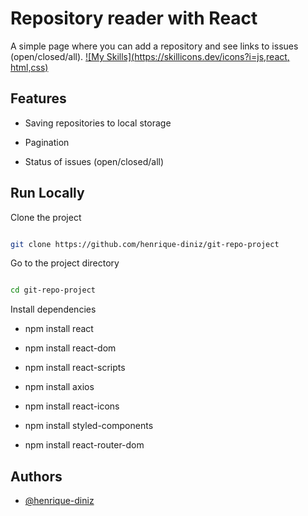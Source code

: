 # Repository reader with React

A simple page where you can add a repository and see links to issues (open/closed/all).
[![My Skills](https://skillicons.dev/icons?i=js,react, html,css)](https://skillicons.dev)

## Features

- Saving repositories to local storage

- Pagination

- Status of issues (open/closed/all)

## Run Locally

Clone the project

```bash

git clone https://github.com/henrique-diniz/git-repo-project

```

Go to the project directory

```bash

cd git-repo-project

```

Install dependencies

- npm install react

- npm install react-dom

- npm install react-scripts

- npm install axios

- npm install react-icons

- npm install styled-components

- npm install react-router-dom

## Authors

- [@henrique-diniz](https://github.com/henrique-diniz)
